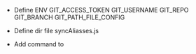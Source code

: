 * Define ENV
GIT_ACCESS_TOKEN
GIT_USERNAME
GIT_REPO
GIT_BRANCH
GIT_PATH_FILE_CONFIG

* Define dir file syncAliasses.js

* Add command to